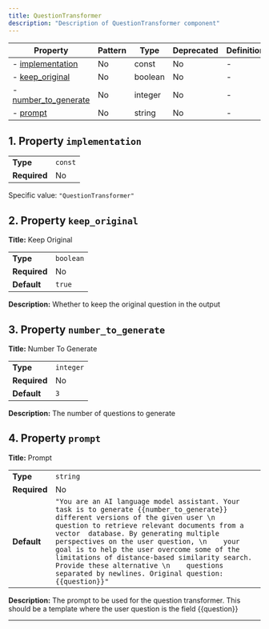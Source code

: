 ```yaml
---
title: QuestionTransformer
description: "Description of QuestionTransformer component"
---
```


| Property                                     | Pattern | Type    | Deprecated | Definition | Title/Description  |
| -------------------------------------------- | ------- | ------- | ---------- | ---------- | ------------------ |
| - [implementation](#implementation )         | No      | const   | No         | -          | -                  |
| - [keep_original](#keep_original )           | No      | boolean | No         | -          | Keep Original      |
| - [number_to_generate](#number_to_generate ) | No      | integer | No         | -          | Number To Generate |
| - [prompt](#prompt )                         | No      | string  | No         | -          | Prompt             |

## <a name="implementation"></a>1. Property `implementation`

|              |         |
| ------------ | ------- |
| **Type**     | `const` |
| **Required** | No      |

Specific value: `"QuestionTransformer"`

## <a name="keep_original"></a>2. Property `keep_original`

**Title:** Keep Original

|              |           |
| ------------ | --------- |
| **Type**     | `boolean` |
| **Required** | No        |
| **Default**  | `true`    |

**Description:** Whether to keep the original question in the output

## <a name="number_to_generate"></a>3. Property `number_to_generate`

**Title:** Number To Generate

|              |           |
| ------------ | --------- |
| **Type**     | `integer` |
| **Required** | No        |
| **Default**  | `3`       |

**Description:** The number of questions to generate

## <a name="prompt"></a>4. Property `prompt`

**Title:** Prompt

|              |                                                                                                                                                                                                                                                                                                                                                                                                                                                                              |
| ------------ | ---------------------------------------------------------------------------------------------------------------------------------------------------------------------------------------------------------------------------------------------------------------------------------------------------------------------------------------------------------------------------------------------------------------------------------------------------------------------------- |
| **Type**     | `string`                                                                                                                                                                                                                                                                                                                                                                                                                                                                     |
| **Required** | No                                                                                                                                                                                                                                                                                                                                                                                                                                                                           |
| **Default**  | `"You are an AI language model assistant. Your task is to generate {{number_to_generate}} different versions of the given user \n    question to retrieve relevant documents from a vector  database. By generating multiple perspectives on the user question, \n    your goal is to help the user overcome some of the limitations of distance-based similarity search. Provide these alternative \n    questions separated by newlines. Original question: {{question}}"` |

**Description:** The prompt to be used for the question transformer. This should be a template where the user question is the field {{question}}

----------------------------------------------------------------------------------------------------------------------------
